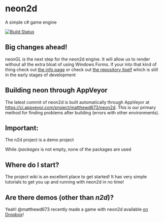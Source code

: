 # neon2d
A simple c# game engine

[![Build Status](https://ci.appveyor.com/api/projects/status/hobn7kgmotmf1kb7?svg=true
)](https://ci.appveyor.com/project/matthewd673/neon2d)

## Big changes ahead!
neonGL is the next step for the neon2d engine. It will allow us to render without all the extra bloat of using Windows Forms. If your into that kind of thing check out [the info page](https://neon2d.github.io/neonGL) or check out [the repository itself](https://github.com/neon2d/neon2d) which is still in the early stages of development

## Building neon through AppVeyor
The latest commit of neon2d is built automatically through AppVeyor at https://ci.appveyor.com/project/matthewd673/neon2d. This is our primary method for finding problems after building (errors with other environments).

## Important:

The n2d project is a demo project

While */packages* is not empty, none of the packages are used

## Where do I start?

The project wiki is an excellent place to get started! It has very simple tutorials to get you up and running with neon2d in no time!

## Are there demos (other than *n2d*)?

Yeah! @matthewd673 recently made a game with neon2d available [on Dropbox](https://www.dropbox.com/sh/egq13mif5twae0k/AACt4oJ782f2dl4CIHXKiDcla?dl=0)!
